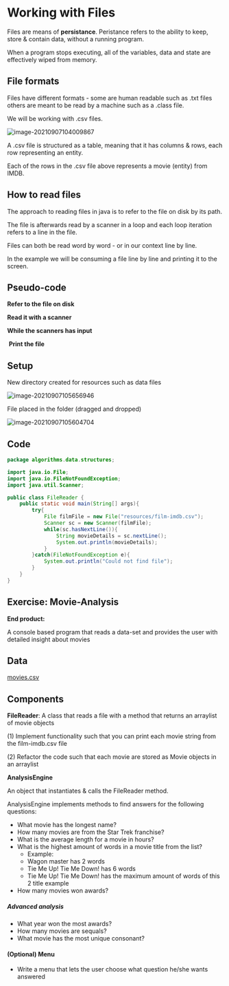 # Working with Files

Files are means of **persistance**. Peristance refers to the ability to keep, store & contain data, without a running program. 

When a program stops executing, all of the variables, data and state are effectively wiped from memory.

## File formats

Files have different formats - some are human readable such as .txt files others are meant to be read by a machine such as a .class file.

We will be working with .csv files.

 ![image-20210907104009867](reading-a-file.assets/image-20210907104009867.png)

A .csv file is structured as a table, meaning that it has columns & rows, each row representing an entity.

Each of the rows in the .csv file above represents a movie (entity) from IMDB.

## How to read files

The approach to reading files in java is to refer to the file on disk by its path.

The file is afterwards read by a scanner in a loop and each loop iteration refers to a line in the file.

Files can both be read word by word - or in our context line by line.

In the example we will be consuming a file line by line and printing it to the screen.

## Pseudo-code

**Refer to the file on disk**

**Read it with a scanner**

**While the scanners has input**

​	**Print the file**

## Setup

New directory created for resources such as data files

![image-20210907105656946](reading-a-file.assets/image-20210907105656946.png)

File placed in the folder (dragged and dropped)

![image-20210907105604704](reading-a-file.assets/image-20210907105604704.png)



## Code

```java
package algorithms.data.structures;

import java.io.File;
import java.io.FileNotFoundException;
import java.util.Scanner;

public class FileReader {
    public static void main(String[] args){
        try{
            File filmFile = new File("resources/film-imdb.csv");
            Scanner sc = new Scanner(filmFile);
            while(sc.hasNextLine()){
                String movieDetails = sc.nextLine();
                System.out.println(movieDetails);
            }
        }catch(FileNotFoundException e){
            System.out.println("Could not find file");
        }
    }
}
```

## Exercise: Movie-Analysis

**End product:**

A console based program that reads a data-set and provides the user with detailed insight about movies

## Data

[movies.csv](reading-a-file.assets/movies.csv) 

## Components

**FileReader**: A class that reads a file with a method that returns an arraylist of movie objects

(1) Implement functionality such that you can print each movie string from the film-imdb.csv file

(2) Refactor the code such that each movie are stored as Movie objects in an arraylist

**AnalysisEngine**

An object that instantiates & calls the FileReader method. 

AnalysisEngine implements methods to find answers for the following questions:

- What movie has the longest name?
- How many movies are from the Star Trek franchise?
- What is the average length for a movie in hours?
- What is the highest amount of words in a movie title from the list?
  - Example:
  - Wagon master has 2 words
  - Tie Me Up! Tie Me Down! has 6 words
  - Tie Me Up! Tie Me Down! has the maximum amount of words of this 2 title example
- How many movies won awards? 

##### Advanced analysis

- What year won the most awards?
- How many movies are sequals?
- What movie has the most unique consonant?

#### (Optional) Menu

- Write a menu that lets the user choose what question he/she wants answered